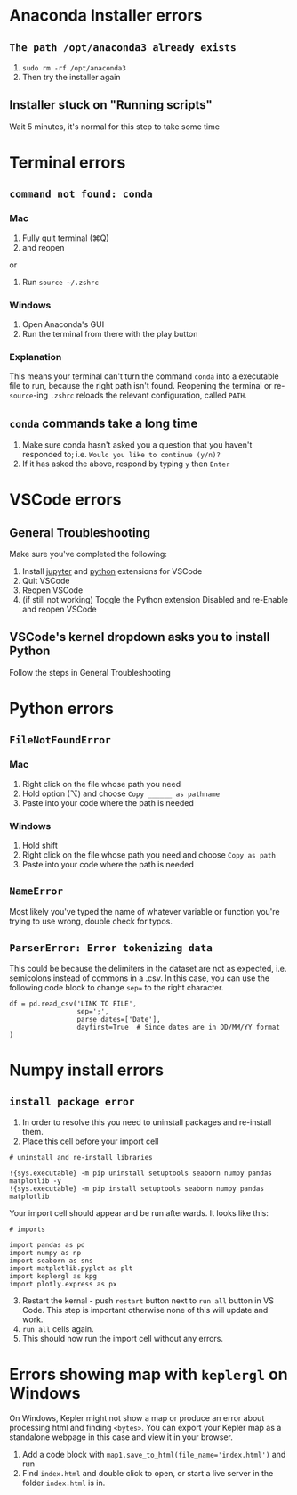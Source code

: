 # Anaconda Installer errors

## `The path /opt/anaconda3 already exists`

1. ```sudo rm -rf /opt/anaconda3```
1. Then try the installer again

## Installer stuck on "Running scripts"

Wait 5 minutes, it's normal for this step to take some time

# Terminal errors
## `command not found: conda`

### Mac
1. Fully quit terminal (⌘Q)
1. and reopen

or

1. Run ```source ~/.zshrc```

### Windows
1. Open Anaconda's GUI
1. Run the terminal from there with the play button

### Explanation

This means your terminal can't turn the command `conda` into a executable file to run, because the right path isn't found. Reopening the terminal or re-`source`-ing `.zshrc` reloads the relevant configuration, called `PATH`.

## `conda` commands take a long time

1. Make sure conda hasn't asked you a question that you haven't responded to; i.e. `Would you like to continue (y/n)?`
1. If it has asked the above, respond by typing `y` then `Enter`

# VSCode errors

## General Troubleshooting

Make sure you've completed the following:

1. Install [jupyter](https://marketplace.visualstudio.com/items?itemName=ms-toolsai.jupyter) and [python](https://marketplace.visualstudio.com/items?itemName=ms-python.python) extensions for VSCode
1. Quit VSCode
1. Reopen VSCode
1. (if still not working) Toggle the Python extension Disabled and re-Enable and reopen VSCode

## VSCode's kernel dropdown asks you to install Python

Follow the steps in General Troubleshooting

# Python errors

## `FileNotFoundError`

### Mac

1. Right click on the file whose path you need
1. Hold option (⌥) and choose `Copy ______ as pathname`
1. Paste into your code where the path is needed

### Windows

1. Hold shift
1. Right click on the file whose path you need and choose `Copy as path`
1. Paste into your code where the path is needed

## `NameError`

Most likely you've typed the name of whatever variable or function you're trying to use wrong, double check for typos.

## `ParserError: Error tokenizing data`

This could be because the delimiters in the dataset are not as expected, i.e. semicolons instead of commons in a .csv. In this case, you can use the following code block to change `sep=` to the right character.

```
df = pd.read_csv('LINK TO FILE', 
                 sep=';',
                 parse_dates=['Date'],
                 dayfirst=True  # Since dates are in DD/MM/YY format
)
```

# Numpy install errors

## `install package error`

1. In order to resolve this you need to uninstall packages and re-install them.
2. Place this cell before your import cell
```
# uninstall and re-install libraries

!{sys.executable} -m pip uninstall setuptools seaborn numpy pandas matplotlib -y
!{sys.executable} -m pip install setuptools seaborn numpy pandas matplotlib
```
Your import cell should appear and be run afterwards. It looks like this:
```
# imports

import pandas as pd
import numpy as np
import seaborn as sns
import matplotlib.pyplot as plt 
import keplergl as kpg 
import plotly.express as px
```
3. Restart the kernal - push ```restart``` button next to ```run all``` button in VS Code. This step is important otherwise none of this will update and work. 
4.  ```run all``` cells again.
5.  This should now run the import cell without any errors. 

# Errors showing map with `keplergl` on Windows

On Windows, Kepler might not show a map or produce an error about processing html and finding `<bytes>`. You can export your Kepler map as a standalone webpage in this case and view it in your browser.

1. Add a code block with `map1.save_to_html(file_name='index.html')` and run
2. Find `index.html` and double click to open, or start a live server in the folder `index.html` is in.
